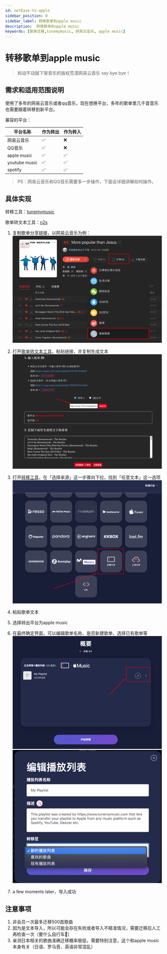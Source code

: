 ```yaml
---
id: netEase-to-apple
sidebar_position: 0
sidebar_label: 转移歌单到apple music
description:  转移歌单到apple music
keywords: [歌单迁移,tunemymusic, 网易云音乐, apple music]
---
```


# 转移歌单到apple music

> 和动不动就下架音乐的版权荒漠网易云音乐 say bye bye！

## 需求和适用范围说明

使用了多年的网易云音乐或者qq音乐，现在想换平台，多年的歌单里几千首音乐也需要跟着转移到新平台。

兼容的平台：

| 平台名称          | 作为转出 | 作为转入 |
|---------------|------|------|
| 网易云音乐         | ✅    | ❌    |      
| QQ音乐          | ✅    | ❌    |     
| apple music   | ✅    | ✅    |     
| youtube music | ✅    | ✅    |     
| spotify       | ✅    | ✅    |     
 
> PS：网易云音乐和QQ音乐需要多一步操作，下面会详细讲解如何操作。

## 具体实现

转移工具：[tunemymusic](https://www.tunemymusic.com/)

歌单转文本工具：[n2s](https://yyrcd.com/n2s/)

1. 复制歌单分享链接，以网易云音乐为例：
![img.png](images/Untitled.png)

2. 打开[歌单转文本工具](https://yyrcd.com/n2s/)，粘贴链接，并复制生成文本
![img_1.png](images/Untitled_1.png)
3. 打开[转移工具](https://www.tunemymusic.com/)，在「选择来源」这一步骤向下拉，找到「任意文本」这一选项
![img_2.png](images/Untitled_2.png)
4. 粘贴歌单文本
5. 选择转出平台为apple music
6. 在最终确定界面，可以编辑歌单名称、是否新建歌单、选择已有歌单等
![img_3.png](images/Untitled_3.png)
![img_4.png](images/Untitled_4.png)

7. a few moments later，导入成功

## 注意事项
1. 非会员一次最多迁移500首歌曲
2. 因为是文本导入，所以可能会存在失败或者导入不精准情况，需要迁移后人工再检查一次（要什么自行车🚴）
3. 亲测日本相关的歌曲准确迁移概率极低，需要特别注意，这个和apple music本身有关（日语、罗马音、英语非常混乱）



